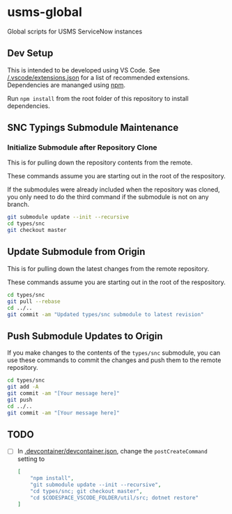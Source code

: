 # usms-global

Global scripts for USMS ServiceNow instances

## Dev Setup

This is intended to be developed using VS Code. See [/.vscode/extensions.json](./.vscode/extensions.json) for a list of recommended extensions. Dependencies are mananged using [npm](https://www.npmjs.com/).

Run `npm install` from the root folder of this repository to install dependencies.

## SNC Typings Submodule Maintenance

### Initialize Submodule after Repository Clone

This is for pulling down the repository contents from the remote.

These commands assume you are starting out in the root of the respository.

If the submodules were already included when the repository was cloned, you only need to do the third command if the submodule is not on any branch.

```sh
git submodule update --init --recursive
cd types/snc
git checkout master
```

## Update Submodule from Origin

This is for pulling down the latest changes from the remote repository.

These commands assume you are starting out in the root of the respository.

```sh
cd types/snc
git pull --rebase
cd ../..
git commit -am "Updated types/snc submodule to latest revision"
```

## Push Submodule Updates to Origin

If you make changes to the contents of the `types/snc` submodule, you can use these commands to commit the changes and push them to the remote repository.

```sh
cd types/snc
git add -A
git commit -am "[Your message here]"
git push
cd ../..
git commit -am "[Your message here]"
```

## TODO

- [ ] In [.devcontainer/devcontainer.json](./.devcontainer/devcontainer.json), change the `postCreateCommand` setting to

    ```json
    [
        "npm install",
        "git submodule update --init --recursive",
        "cd types/snc; git checkout master",
        "cd $CODESPACE_VSCODE_FOLDER/util/src; dotnet restore"
    ]
    ```
